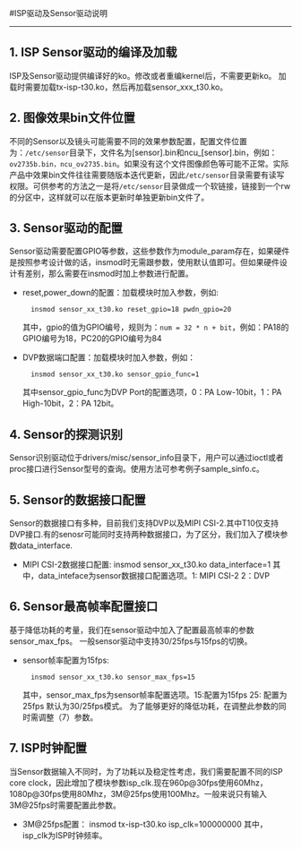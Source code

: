 #ISP驱动及Sensor驱动说明

----------

## 1. ISP Sensor驱动的编译及加载
ISP及Sensor驱动提供编译好的ko。修改或者重编kernel后，不需要更新ko。 加载时需要加载tx-isp-t30.ko，然后再加载sensor_xxx_t30.ko。

## 2. 图像效果bin文件位置
不同的Sensor以及镜头可能需要不同的效果参数配置，配置文件位置为：`/etc/sensor`目录下，文件名为[sensor].bin和ncu_[sensor].bin，例如：`ov2735b.bin，ncu_ov2735.bin`。如果没有这个文件图像颜色等可能不正常。实际产品中效果bin文件往往需要随版本迭代更新，因此`/etc/sensor`目录需要有读写权限。可供参考的方法之一是将`/etc/sensor`目录做成一个软链接，链接到一个rw的分区中，这样就可以在版本更新时单独更新bin文件了。

## 3. Sensor驱动的配置
Sensor驱动需要配置GPIO等参数，这些参数作为module_param存在，如果硬件是按照参考设计做的话，insmod时无需跟参数，使用默认值即可。但如果硬件设计有差别，那么需要在insmod时加上参数进行配置。

* reset,power_down的配置：加载模块时加入参数，例如:

        insmod sensor_xx_t30.ko reset_gpio=18 pwdn_gpio=20
  其中，gpio的值为GPIO编号，规则为：`num = 32 * n + bit`，例如：PA18的GPIO编号为18，PC20的GPIO编号为84
* DVP数据端口配置：加载模块时加入参数，例如：

        insmod sensor_xx_t30.ko sensor_gpio_func=1
  其中sensor_gpio_func为DVP Port的配置选项，0：PA Low-10bit，1：PA High-10bit，2：PA 12bit。

## 4. Sensor的探测识别
Sensor识别驱动位于drivers/misc/sensor_info目录下，用户可以通过ioctl或者proc接口进行Sensor型号的查询。使用方法可参考例子sample_sinfo.c。

## 5. Sensor的数据接口配置
Sensor的数据接口有多种，目前我们支持DVP以及MIPI CSI-2.其中T10仅支持DVP接口.有的senosr可能同时支持两种数据接口，为了区分，我们加入了模块参数data_interface.
* MIPI CSI-2数据接口配置:
        insmod sensor_xx_t30.ko data_interface=1
  其中，data_inteface为sensor数据接口配置选项。1: MIPI CSI-2 2：DVP

## 6. Sensor最高帧率配置接口
基于降低功耗的考量，我们在sensor驱动中加入了配置最高帧率的参数sensor_max_fps。
一般sensor驱动中支持30/25fps与15fps的切换。

* sensor帧率配置为15fps:

        insmod sensor_xx_t30.ko sensor_max_fps=15
  其中，sensor_max_fps为sensor帧率配置选项。15:配置为15fps 25: 配置为25fps
  默认为30/25fps模式。
为了能够更好的降低功耗，在调整此参数的同时需调整（7）参数。

## 7. ISP时钟配置
当Sensor数据输入不同时，为了功耗以及稳定性考虑，我们需要配置不同的ISP core clock，因此增加了模块参数isp_clk.现在960p@30fps使用60Mhz，1080p@30fps使用80Mhz，3M@25fps使用100Mhz。一般来说只有输入3M@25fps时需要配置此参数。
* 3M@25fps配置：
	insmod tx-isp-t30.ko isp_clk=100000000
  其中，isp_clk为ISP时钟频率。
